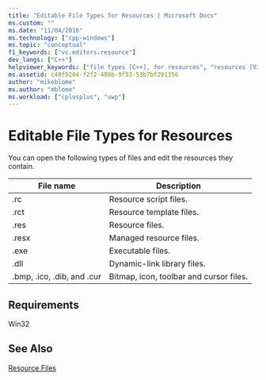 ```yaml
---
title: "Editable File Types for Resources | Microsoft Docs"
ms.custom: ""
ms.date: "11/04/2016"
ms.technology: ["cpp-windows"]
ms.topic: "conceptual"
f1_keywords: ["vc.editors.resource"]
dev_langs: ["C++"]
helpviewer_keywords: ["file types [C++], for resources", "resources [Visual Studio], editing", "files [C++], editable types"]
ms.assetid: c40f9204-f2f2-400b-9f53-53b7bf291356
author: "mikeblome"
ms.author: "mblome"
ms.workload: ["cplusplus", "uwp"]
---
```

# Editable File Types for Resources

You can open the following types of files and edit the resources they contain.

|File name|Description|
|---------------|-----------------|
|.rc|Resource script files.|
|.rct|Resource template files.|
|.res|Resource files.|
|.resx|Managed resource files.|
|.exe|Executable files.|
|.dll|Dynamic-link library files.|
|.bmp, .ico, .dib, and .cur|Bitmap, icon, toolbar and cursor files.|

## Requirements

Win32

## See Also

[Resource Files](../windows/resource-files-visual-studio.md)